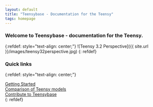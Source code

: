 ```yaml
---
layout: default
title: "Teensybase - Documentation for the Teensy"
tags: homepage
---
```

<div class="text-center">
    <h3>Welcome to Teensybase - documentation for the Teensy.</h3>
</div>

{:refdef: style="text-align: center;"}
![Teensy 3.2 Perspective]({{ site.url }}/images/teensy32perspective.jpg)
{: refdef}

<div class="text-center">
    <h3>Quick links</h3>
</div>

{:refdef: style="text-align: center;"}
<div class="row">
	<div class="col-md-4">
		<a class="noCrossRef" href="{{ site.baseurl }}/tutorials/getting-started"><i class="fa fa-file-o fa-6x border"></i><div class="kbCaption">Getting Started</div></a>
	</div>
	<div class="col-md-4">
		<a class="noCrossRef" href="{{ site.baseurl }}/hardware/comparison"><i class="fa fa-bar-chart-o fa-6x border"></i><div class="kbCaption">Comparison of Teensy models</div></a>
	</div>
	<div class="col-md-4">
		<a class="noCrossRef" href="{{ site.baseurl }}/teensybase/contributing"><i class="fa fa-code fa-6x border"></i><div class="kbCaption">Contribute to Teensybase</div></a>
	</div>
</div>
{: refdef}